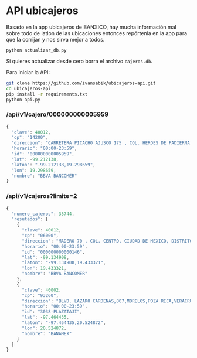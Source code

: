 API ubicajeros
===========

Basado en la app ubicajeros de BANXICO, hay mucha información mal sobre todo de latlon de las ubicaciones entonces repórtenla en la app para que la corrijan y nos sirva mejor a todos.

```python actualizar_db.py```

Si quieres actualizar desde cero borra el archivo `cajeros.db`.

Para iniciar la API:

```bash
git clone https://github.com/ivansabik/ubicajeros-api.git
cd ubicajeros-api
pip install -r requirements.txt
python api.py
```


### /api/v1/cajero/000000000005959

```javascript
{
  "clave": 40012,
  "cp": "14200",
  "direccion": "CARRETERA PICACHO AJUSCO 175 , COL. HEROES DE PADIERNA, CIUDAD DE MEXICO, DISTRITO FEDERAL CP. 14200",
  "horario": "00:00-23:59",
  "id": "000000000005959",
  "lat": -99.212138,
  "laton": "-99.212138,19.298659",
  "lon": 19.298659,
  "nombre": "BBVA BANCOMER"
}
```

### /api/v1/cajeros?limite=2

```javascript
{
  "numero_cajeros": 35744,
  "resutados": [
    {
      "clave": 40012,
      "cp": "06000",
      "direccion": "MADERO 70 , COL. CENTRO, CIUDAD DE MEXICO, DISTRITO FEDERAL CP. 06000",
      "horario": "00:00-23:59",
      "id": "000000000000146",
      "lat": -99.134908,
      "laton": "-99.134908,19.433321",
      "lon": 19.433321,
      "nombre": "BBVA BANCOMER"
    },
    {
      "clave": 40002,
      "cp": "93260",
      "direccion": "BLVD. LAZARO CARDENAS,807,MORELOS,POZA RICA,VERACRUZ",
      "horario": "00:00-23:59",
      "id": "3038-PLAZATAJI",
      "lat": -97.464435,
      "laton": "-97.464435,20.524872",
      "lon": 20.524872,
      "nombre": "BANAMEX"
    }
  ]
}
```
